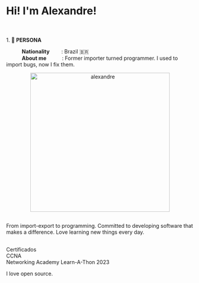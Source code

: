 <h1> Hi! I'm Alexandre! </h1>

<br><br>1.  🧑 **PERSONA**<br>

&emsp;&emsp;&emsp;**Nationality**&emsp;&emsp;&nbsp;: Brazil 🇧🇷<br>
&emsp;&emsp;&emsp;**About me**&emsp;&emsp;&emsp;: Former importer turned programmer. I used to import bugs, now I fix them. <br>


<p align="center"> <img src="https://github-readme-stats.vercel.app/api/top-langs?username=alexandre-jr-94&show_icons=true&theme=dark&locale=en&langs_count=10&layout=compact" width="375" alt="alexandre" /></p>

  
##
  <p> From import-export to programming. Committed to developing software that makes a difference. Love learning new things every day.</p>
  
##

<p>Certificados </br>
CCNA </br>
Networking Academy Learn-A-Thon 2023</p>


I love open source.<br>
